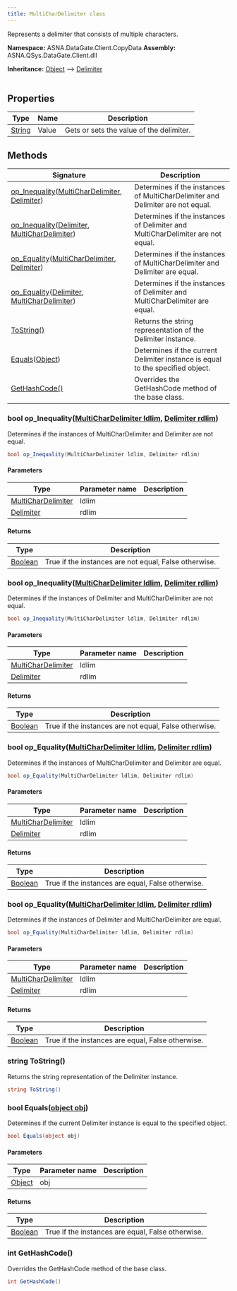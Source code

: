 ```yaml
---
title: MultiCharDelimiter class
---
```


Represents a delimiter that consists of multiple characters.

**Namespace:** ASNA.DataGate.Client.CopyData
**Assembly:** ASNA.QSys.DataGate.Client.dll

**Inheritance:** [Object](https://docs.microsoft.com/en-us/dotnet/api/system.object) --> [Delimiter](/reference/datagate/data-gate-client/delimiter.html)
<br>
<br>

## Properties

| Type | Name | Description
| --- | --- | --- 
| [String](https://learn.microsoft.com/en-us/dotnet/api/system.string?view=net-8.0) | Value | Gets or sets the value of the delimiter. |

## Methods

| Signature | Description |
| --- | --- |
| [op_Inequality](#op_inequality-multichardelimiter-delimiter-)([MultiCharDelimiter](/reference/datagate/data-gate-client/multi-char-delimiter.html), [Delimiter](/reference/datagate/data-gate-client/delimiter.html)) | Determines if the instances of MultiCharDelimiter and Delimiter are not equal.
| [op_Inequality](#op_inequality-delimiter-multichardelimiter-)([Delimiter](/reference/datagate/data-gate-client/delimiter.html), [MultiCharDelimiter](/reference/datagate/data-gate-client/multi-char-delimiter.html)) | Determines if the instances of Delimiter and MultiCharDelimiter  are not equal.
| [op_Equality](#op_equality-multichardelimiter-delimiter-)([MultiCharDelimiter](/reference/datagate/data-gate-client/multi-char-delimiter.html), [Delimiter](/reference/datagate/data-gate-client/delimiter.html)) | Determines if the instances of MultiCharDelimiter and Delimiter are equal.
| [op_Equality](#op_equality-delimiter-multichardelimiter-)([Delimiter](/reference/datagate/data-gate-client/delimiter.html), [MultiCharDelimiter](/reference/datagate/data-gate-client/multi-char-delimiter.html)) | Determines if the instances of Delimiter and MultiCharDelimiter are equal.
| [ToString()](#tostring-) | Returns the string representation of the Delimiter instance.
| [Equals](#equals-object-)([Object](https://docs.microsoft.com/en-us/dotnet/api/system.object)) | Determines if the current Delimiter instance is equal to the specified object.
| [GetHashCode()](#gethashcode-) | Overrides the GetHashCode method of the base class.

### bool op_Inequality([MultiCharDelimiter ldlim](/reference/datagate/data-gate-client/multi-char-delimiter.html), [Delimiter rdlim](/reference/datagate/data-gate-client/delimiter.html))

Determines if the instances of MultiCharDelimiter and Delimiter are not equal.

```cs
bool op_Inequality(MultiCharDelimiter ldlim, Delimiter rdlim)
```

#### Parameters

| Type | Parameter name | Description
| --- | --- | ---
| [MultiCharDelimiter](/reference/datagate/data-gate-client/multi-char-delimiter.html) | ldlim | 
| [Delimiter](/reference/datagate/data-gate-client/delimiter.html) | rdlim | 

#### Returns

| Type | Description
| --- | ---
| [Boolean](https://docs.microsoft.com/en-us/dotnet/api/system.boolean) | True if the instances are not equal, False otherwise.

### bool op_Inequality([MultiCharDelimiter ldlim](/reference/datagate/data-gate-client/multi-char-delimiter.html), [Delimiter rdlim](/reference/datagate/data-gate-client/delimiter.html))

Determines if the instances of Delimiter and MultiCharDelimiter  are not equal.

```cs
bool op_Inequality(MultiCharDelimiter ldlim, Delimiter rdlim)
```

#### Parameters

| Type | Parameter name | Description
| --- | --- | ---
| [MultiCharDelimiter](/reference/datagate/data-gate-client/multi-char-delimiter.html) | ldlim | 
| [Delimiter](/reference/datagate/data-gate-client/delimiter.html) | rdlim | 

#### Returns

| Type | Description
| --- | ---
| [Boolean](https://docs.microsoft.com/en-us/dotnet/api/system.boolean) | True if the instances are not equal, False otherwise.

### bool op_Equality([MultiCharDelimiter ldlim](/reference/datagate/data-gate-client/multi-char-delimiter.html), [Delimiter rdlim](/reference/datagate/data-gate-client/delimiter.html))

Determines if the instances of MultiCharDelimiter and Delimiter are equal.

```cs
bool op_Equality(MultiCharDelimiter ldlim, Delimiter rdlim)
```

#### Parameters

| Type | Parameter name | Description
| --- | --- | ---
| [MultiCharDelimiter](/reference/datagate/data-gate-client/multi-char-delimiter.html) | ldlim | 
| [Delimiter](/reference/datagate/data-gate-client/delimiter.html) | rdlim | 

#### Returns

| Type | Description
| --- | ---
| [Boolean](https://docs.microsoft.com/en-us/dotnet/api/system.boolean) | True if the instances are equal, False otherwise.

### bool op_Equality([MultiCharDelimiter ldlim](/reference/datagate/data-gate-client/multi-char-delimiter.html), [Delimiter rdlim](/reference/datagate/data-gate-client/delimiter.html))

Determines if the instances of Delimiter and MultiCharDelimiter are equal.

```cs
bool op_Equality(MultiCharDelimiter ldlim, Delimiter rdlim)
```

#### Parameters

| Type | Parameter name | Description
| --- | --- | ---
| [MultiCharDelimiter](/reference/datagate/data-gate-client/multi-char-delimiter.html) | ldlim | 
| [Delimiter](/reference/datagate/data-gate-client/delimiter.html) | rdlim | 

#### Returns

| Type | Description
| --- | ---
| [Boolean](https://docs.microsoft.com/en-us/dotnet/api/system.boolean) | True if the instances are equal, False otherwise.

### string ToString()

Returns the string representation of the Delimiter instance.

```cs
string ToString()
```

### bool Equals([object obj](https://docs.microsoft.com/en-us/dotnet/api/system.object))

Determines if the current Delimiter instance is equal to the specified object.

```cs
bool Equals(object obj)
```

#### Parameters

| Type | Parameter name | Description
| --- | --- | ---
| [Object](https://docs.microsoft.com/en-us/dotnet/api/system.object) | obj | 

#### Returns

| Type | Description
| --- | ---
| [Boolean](https://docs.microsoft.com/en-us/dotnet/api/system.boolean) | True if the instances are equal, False otherwise.

### int GetHashCode()

Overrides the GetHashCode method of the base class.

```cs
int GetHashCode()
```
